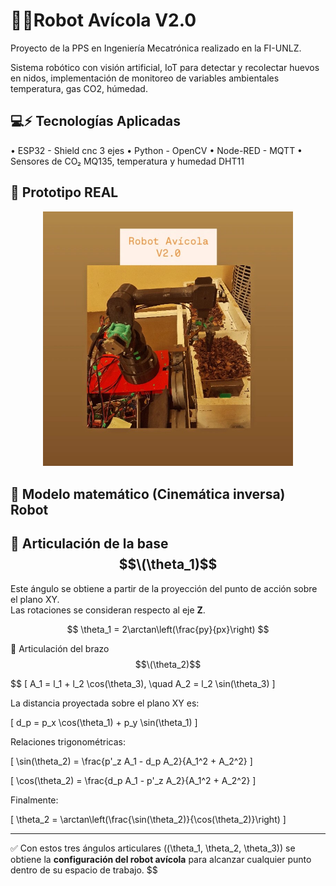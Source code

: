 # 🐔🥚Robot Avícola V2.0

Proyecto de la PPS en Ingeniería Mecatrónica realizado en la FI-UNLZ.

Sistema robótico con visión artificial, IoT para detectar y recolectar huevos en nidos, implementación de monitoreo de variables ambientales temperatura, gas CO2, húmedad.

## 💻⚡ Tecnologías Aplicadas
• ESP32 - Shield cnc 3 ejes
• Python - OpenCV
• Node-RED - MQTT
• Sensores de CO₂ MQ135, temperatura y humedad DHT11

## 📸 Prototipo REAL

<p align="center">
  <img src="robot.jpg" alt="Vista del robot" width="400"/>
</p>

## 📐 Modelo matemático (Cinemática inversa) Robot
## 🔹 Articulación de la base $$\(\theta_1)$$

Este ángulo se obtiene a partir de la proyección del punto de acción sobre el plano XY.  
Las rotaciones se consideran respecto al eje **Z**.

$$
\theta_1 = 2\arctan\left(\frac{py}{px}\right)
$$

🔹 Articulación del brazo $$\(\theta_2)$$

$$
\[
A_1 = l_1 + l_2 \cos(\theta_3), \quad A_2 = l_2 \sin(\theta_3)
\]

La distancia proyectada sobre el plano XY es:

\[
d_p = p_x \cos(\theta_1) + p_y \sin(\theta_1)
\]

Relaciones trigonométricas:

\[
\sin(\theta_2) = \frac{p'_z A_1 - d_p A_2}{A_1^2 + A_2^2}
\]

\[
\cos(\theta_2) = \frac{d_p A_1 - p'_z A_2}{A_1^2 + A_2^2}
\]

Finalmente:

\[
\theta_2 = \arctan\left(\frac{\sin(\theta_2)}{\cos(\theta_2)}\right)
\]

---

✅ Con estos tres ángulos articulares \((\theta_1, \theta_2, \theta_3)\) se obtiene la **configuración del robot avícola** para alcanzar cualquier punto dentro de su espacio de trabajo.
$$
